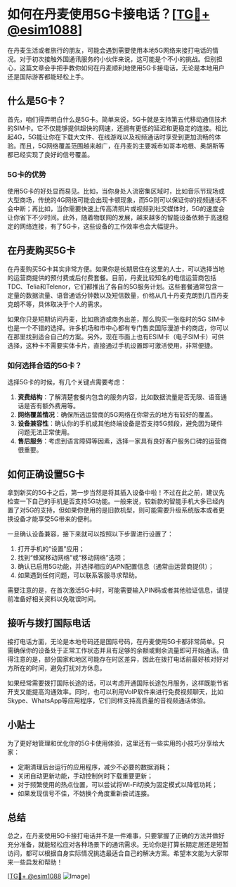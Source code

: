 # 如何在丹麦使用5G卡接电话？[[TG💪+ @esim1088](https://t.me/s/esim1088)]

在丹麦生活或者旅行的朋友，可能会遇到需要使用本地5G网络来接打电话的情况。对于初次接触外国通讯服务的小伙伴来说，这可能是个不小的挑战。但别担心，这篇文章会手把手教你如何在丹麦顺利地使用5G卡接电话，无论是本地用户还是国际游客都能轻松上手。

## 什么是5G卡？

首先，咱们得弄明白什么是5G卡。简单来说，5G卡就是支持第五代移动通信技术的SIM卡。它不仅能够提供超快的网速，还拥有更低的延迟和更稳定的连接。相比起4G，5G能让你在下载大文件、在线游戏以及视频通话时享受到更加流畅的体验。而且，5G网络覆盖范围越来越广，在丹麦的主要城市如哥本哈根、奥胡斯等都已经实现了良好的信号覆盖。

### 5G卡的优势

使用5G卡的好处显而易见。比如，当你身处人流密集区域时，比如音乐节现场或大型商场，传统的4G网络可能会出现卡顿现象，而5G则可以保证你的视频通话不会中断；再比如，当你需要快速上传高清照片或视频到社交媒体时，5G的速度会让你省下不少时间。此外，随着物联网的发展，越来越多的智能设备依赖于高速稳定的网络连接，有了5G卡，这些设备的工作效率也会大幅提升。

## 在丹麦购买5G卡

在丹麦购买5G卡其实非常方便。如果你是长期居住在这里的人士，可以选择当地的运营商提供的预付费或后付费套餐。目前，丹麦比较知名的电信运营商包括TDC、Telia和Telenor，它们都推出了各自的5G服务计划。这些套餐通常包含一定量的数据流量、语音通话分钟数以及短信数量，价格从几十丹麦克朗到几百丹麦克朗不等，具体取决于个人的需求。

如果你只是短期访问丹麦，比如旅游或商务出差，那么购买一张临时的5G SIM卡也是一个不错的选择。许多机场和市中心都有专门售卖国际漫游卡的商店，你可以在那里找到适合自己的方案。另外，现在市面上也有ESIM卡（电子SIM卡）可供选择，这种卡不需要实体卡片，直接通过手机设置即可激活使用，非常便捷。

### 如何选择合适的5G卡？

选择5G卡的时候，有几个关键点需要考虑：

1. **资费结构**：了解清楚套餐内包含的服务内容，比如数据流量是否无限、语音通话是否有额外费用等。
2. **网络覆盖情况**：确保所选运营商的5G网络在你常去的地方有较好的覆盖。
3. **设备兼容性**：确认你的手机或其他终端设备是否支持5G频段，避免因为硬件问题无法正常使用。
4. **售后服务**：考虑到语言障碍等因素，选择一家具有良好客户服务口碑的运营商很重要。

## 如何正确设置5G卡

拿到新买的5G卡之后，第一步当然是将其插入设备中啦！不过在此之前，建议先检查一下自己的手机是否支持5G功能。一般来说，较新款的智能手机大多已经内置了对5G的支持，但如果你使用的是旧款机型，则可能需要升级系统版本或者更换设备才能享受5G带来的便利。

一旦确认设备兼容，接下来就可以按照以下步骤进行设置了：

1. 打开手机的“设置”应用；
2. 找到“蜂窝移动网络”或“移动网络”选项；
3. 确认已启用5G功能，并选择相应的APN配置信息（通常由运营商提供）；
4. 如果遇到任何问题，可以联系客服寻求帮助。

需要注意的是，在首次激活5G卡时，可能需要输入PIN码或者其他验证信息，请提前准备好相关资料以免耽误时间。

## 接听与拨打国际电话

接打电话方面，无论是本地号码还是国际号码，在丹麦使用5G卡都非常简单。只需确保你的设备处于正常工作状态并且有足够的余额或剩余流量即可开始通话。值得注意的是，部分国家和地区可能存在时区差异，因此在拨打电话前最好核对好对方所在的时间，避免打扰对方休息。

如果经常需要拨打国际长途的话，可以考虑开通国际长途包月服务，这样既能节省开支又能提高沟通效率。同时，也可以利用VoIP软件来进行免费视频聊天，比如Skype、WhatsApp等应用程序，它们同样支持高质量的音视频通话体验。

## 小贴士

为了更好地管理和优化你的5G卡使用体验，这里还有一些实用的小技巧分享给大家：

- 定期清理后台运行的应用程序，减少不必要的数据消耗；
- 关闭自动更新功能，手动控制何时下载重要更新；
- 对于频繁使用的热点位置，可以尝试将Wi-Fi切换为固定模式以降低功耗；
- 如果发现信号不佳，不妨换个角度重新尝试连接。

## 总结

总之，在丹麦使用5G卡接打电话并不是一件难事，只要掌握了正确的方法并做好充分准备，就能轻松应对各种场景下的通讯需求。无论你是打算长期定居还是短暂访问，都可以根据自身实际情况挑选最适合自己的解决方案。希望本文能为大家带来一些启发和帮助！

[[TG💪+ @esim1088](https://t.me/s/esim1088) ![Image](https://i.postimg.cc/4NQfJmqS/Snipaste-2025-05-13-00-14-12.png)]